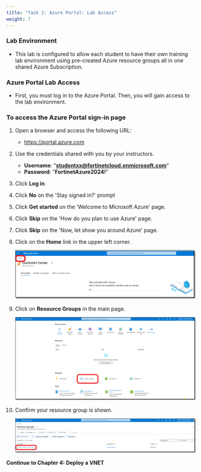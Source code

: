```yaml
---
title: "Task 2: Azure Portal: Lab Access"
weight: 7
---
```


### Lab Environment

- This lab is configured to allow each student to have their own training lab environment using pre-created Azure resource groups all in one shared Azure Subscription.

### Azure Portal Lab Access

- First, you must log in to the Azure Portal. Then, you will gain access to the lab environment.

### To access the Azure Portal sign-in page

1. Open a browser and access the following URL:

    - <https://portal.azure.com>

1. Use the credentials shared with you by your instructors.

    - **Username**:  "**<studentxx@fortinetcloud.onmicrosoft.com>**"
    - **Password**:  "**FortinetAzure2024!**"

1. Click **Log in**.
1. Click **No** on the 'Stay signed in?' prompt
1. Click **Get started** on the 'Welcome to Microsoft Azure' page.
1. Click **Skip** on the 'How do you plan to use Azure' page.
1. Click **Skip** on the 'Now, let show you around Azure' page.
1. Click on the **Home** link in the upper left corner.

    ![Azure-Home](../Images/Azure-Home.PNG)

1. Click on **Resource Groups** in the main page.

    ![Azure-Portal-RG](../Images/Azure-Portal-RG.PNG)

1. Confirm your resource group is shown.

    ![Azure-Portal-Verify](../Images/Azure-Portal-Verify.PNG)

**Continue to Chapter 4:  Deploy a VNET**